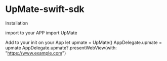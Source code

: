 # UpMate-swift-sdk



Installation

import to your APP
import UpMate

Add to your init on your App
  let upmate = UpMate()
        AppDelegate.upmate = upmate
        AppDelegate.upmate?.presentWebView(with: "https://www.example.com")
